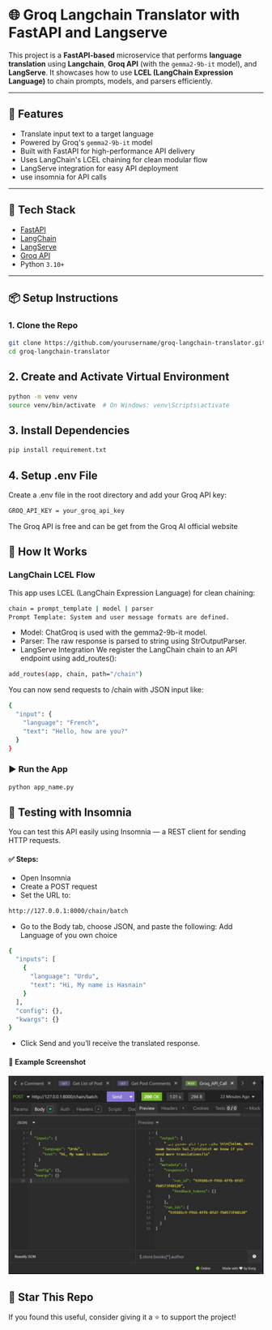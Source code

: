 # 🌐 Groq Langchain Translator with FastAPI and Langserve

This project is a **FastAPI-based** microservice that performs **language translation** using **Langchain**, **Groq API** (with the `gemma2-9b-it` model), and **LangServe**. It showcases how to use **LCEL (LangChain Expression Language)** to chain prompts, models, and parsers efficiently.

---

## 🚀 Features

- Translate input text to a target language
- Powered by Groq's `gemma2-9b-it` model
- Built with FastAPI for high-performance API delivery
- Uses LangChain's LCEL chaining for clean modular flow
- LangServe integration for easy API deployment
- use insomnia for API calls

---

## 🧱 Tech Stack

- [FastAPI](https://fastapi.tiangolo.com/)
- [LangChain](https://www.langchain.com/)
- [LangServe](https://docs.langchain.com/langserve/)
- [Groq API](https://console.groq.com/)
- Python `3.10+`

---

## 📦 Setup Instructions

### 1. Clone the Repo

```bash
git clone https://github.com/yourusername/groq-langchain-translator.git
cd groq-langchain-translator
```

## 2. Create and Activate Virtual Environment
```bash
python -m venv venv
source venv/bin/activate  # On Windows: venv\Scripts\activate
```
## 3. Install Dependencies
```bash
pip install requirement.txt
```
## 4. Setup .env File
Create a .env file in the root directory and add your Groq API key:
```bash
GROQ_API_KEY = your_groq_api_key
```
The Groq API is free and can be get from the Groq AI official website

## 🧠 How It Works
### LangChain LCEL Flow
This app uses LCEL (LangChain Expression Language) for clean chaining:
```bash
chain = prompt_template | model | parser
Prompt Template: System and user message formats are defined.
```
- Model: ChatGroq is used with the gemma2-9b-it model.
- Parser: The raw response is parsed to string using StrOutputParser.
- LangServe Integration
We register the LangChain chain to an API endpoint using add_routes():

```bash
add_routes(app, chain, path="/chain")
```
You can now send requests to /chain with JSON input like:
```bash
{
  "input": {
    "language": "French",
    "text": "Hello, how are you?"
  }
}
```
### ▶️ Run the App
```bash
python app_name.py
```

## 🧪 Testing with Insomnia
You can test this API easily using Insomnia — a REST client for sending HTTP requests.

#### ✅ Steps:
- Open Insomnia
- Create a POST request
- Set the URL to:
```bash
http://127.0.0.1:8000/chain/batch
```
- Go to the Body tab, choose JSON, and paste the following: Add Language of you own choice
```bash
{
  "inputs": [
    {
      "language": "Urdu",
      "text": "Hi, My name is Hasnain"
    }
  ],
  "config": {},
  "kwargs": {}
}

```
- Click Send and you’ll receive the translated response.

#### 📸 Example Screenshot
![Insomnia Request Example](insomnia.jpg)

## 🌟 Star This Repo
If you found this useful, consider giving it a ⭐️ to support the project!
